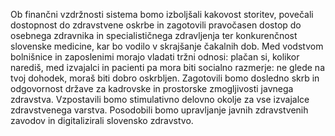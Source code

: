 Ob finančni vzdržnosti sistema bomo izboljšali kakovost storitev, povečali dostopnost do zdravstvene oskrbe in zagotovili pravočasen dostop do osebnega zdravnika in specialističnega zdravljenja ter konkurenčnost slovenske medicine, kar bo vodilo v skrajšanje čakalnih dob. Med vodstvom bolnišnice in zaposlenimi morajo vladati tržni odnosi: plačan si, kolikor narediš, med izvajalci in pacienti pa mora biti socialno razmerje: ne glede na tvoj dohodek, moraš biti dobro oskrbljen. Zagotovili bomo dosledno skrb in odgovornost države za kadrovske in prostorske zmogljivosti javnega zdravstva. Vzpostavili bomo stimulativno delovno okolje za vse izvajalce zdravstvenega varstva. Posodobili bomo upravljanje javnih zdravstvenih zavodov in digitalizirali slovensko zdravstvo.
